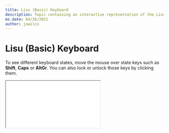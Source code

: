 ```yaml
--- 
title: Lisu (Basic) Keyboard 
description: Topic containing an interactive representation of the Lisu (Basic) Keyboard 
ms.date: 04/26/2021 
author: jowilco 
--- 
```

 
# Lisu (Basic) Keyboard 
 
To see different keyboard states, move the mouse over state keys such as **Shift**, **Caps** or **AltGr**. You can also lock or unlock those keys by clicking them. 
 
<iframe src="kbdlisub.html"></iframe> 
